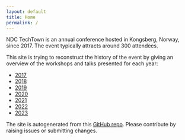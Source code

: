 ```yaml
---
layout: default
title: Home
permalink: /
---
```


NDC TechTown is an annual conference hosted in Kongsberg, Norway, since 2017. 
The event typically attracts around 300 attendees.

This site is trying to reconstruct the history of the event by giving an overview of the workshops and talks presented for each year:

- [2017](./2017)
- [2018](./2018)
- [2019](./2019)
- [2020](./2020)
- [2021](./2021)
- [2022](./2022)
- [2023](./2023)

The site is autogenerated from this [GitHub repo](https://github.com/olvemaudal/ndctechtownhistory).
Please contribute by raising issues or submitting changes.

